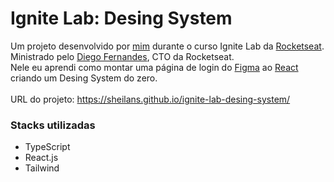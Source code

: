 # Ignite Lab: Desing System

Um projeto desenvolvido por [mim](https://github.com/SheilaNS) durante o curso Ignite Lab da [Rocketseat](https://www.rocketseat.com.br/).<br>
Ministrado pelo [Diego Fernandes](https://github.com/diego3g), CTO da Rocketseat.<br>
Nele eu aprendi como montar uma página de login do [Figma](https://www.figma.com/) ao [React](https://pt-br.reactjs.org/) criando um Desing System do zero.<br><br>
URL do projeto: https://sheilans.github.io/ignite-lab-desing-system/

### Stacks utilizadas
- TypeScript
- React.js
- Tailwind


